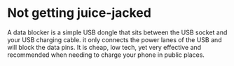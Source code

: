 # Not getting juice-jacked

A data blocker is a simple USB dongle that sits between the USB socket and your USB charging cable. 
it only connects the power lanes of the USB and will block the data pins. It is cheap, low tech, yet very effective and 
recommended when needing to charge your phone in public places.